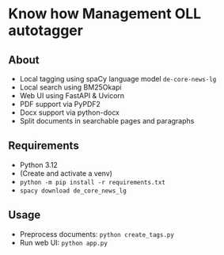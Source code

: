 # Know how Management OLL autotagger
## About
* Local tagging using spaCy language model `de-core-news-lg`
* Local search using BM25Okapi
* Web UI using FastAPI & Uvicorn
* PDF support via PyPDF2
* Docx support via python-docx
* Split documents in searchable pages and paragraphs

## Requirements
* Python 3.12
* (Create and activate a venv)
* `python -m pip install -r requirements.txt`
* `spacy download de_core_news_lg`

## Usage
* Preprocess documents: `python create_tags.py`
* Run web UI: `python app.py`
